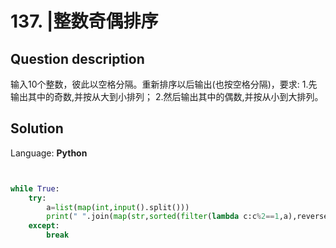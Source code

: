 # 137. |整数奇偶排序

## Question description


输入10个整数，彼此以空格分隔。重新排序以后输出(也按空格分隔)，要求:
1.先输出其中的奇数,并按从大到小排列；
2.然后输出其中的偶数,并按从小到大排列。


## Solution

Language: **Python**

```Python


while True:
    try:
        a=list(map(int,input().split()))
        print(" ".join(map(str,sorted(filter(lambda c:c%2==1,a),reverse=True)+sorted(filter(lambda c:c%2==0,a)))))
    except:
        break
```


